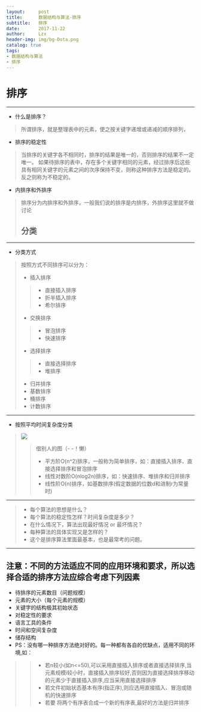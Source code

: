 ```yaml
---
layout:     post
title:      数据结构与算法-排序
subtitle:   排序
date:       2017-11-22
author:     Lzx
header-img: img/bg-Dota.png
catalog: true
tags:
- 数据结构与算法
- 排序
---
```


# 排序
---
- 什么是排序？
> 所谓排序，就是整理表中的元素，使之按关键字递增或递减的顺序排列，
- 排序的稳定性
> 当排序的关键字各不相同时，排序的结果是唯一的，否则排序的结果不一定唯一。
> 如果待排序的表中，存在多个关键字相同的元素，经过排序后这些具有相同关键字的元素之间的次序保持不变，则称这种排序方法是稳定的。反之则称为不稳定的。
- 内排序和外排序
>排序分为内排序和外排序，一般我们说的排序是内排序，外排序这里就不做讨论
> ## 分类
---
- 分类方式
> 按照方式不同排序可以分为：
> - 插入排序
>> - 直接插入排序 
>> - 折半插入排序 
>> - 希尔排序
> - 交换排序
>> - 冒泡排序
>> - 快速排序
> - 选择排序
>> - 直接选择排序
>> - 堆排序
> - 归并排序
> - 基数排序
> - 桶排序
> - 计数排序
---
- 按照平均时间复杂度分类
> ![](http://img.my.csdn.net/uploads/201105/24/0_1306225536P8O4.gif)
> > 借别人的图（- -！懒）
> > - 平方阶O(n^2)排序，一般称为简单排序，如：直接插入排序、直接选择排序和冒泡排序
> > - 线性对数阶O(nlog2n)排序，如：快速排序、堆排序和归并排序
> > - 线性阶O(n)排序，如基数排序(假定数据的位数d和进制r为常量时)
---
>  -  每个算法的思想是什么？ 
>  -  每个算法的稳定性怎样？时间复杂度是多少？ 
>  - 在什么情况下，算法出现最好情况 or 最坏情况？ 
>  -  每种算法的具体实现又是怎样的？
>  - 这个是排序算法里面最基本，也是最常考的问题。
---
## 注意：不同的方法适应不同的应用环境和要求，所以选择合适的排序方法应综合考虑下列因素
- 待排序的元素数目（问题规模）
- 元素的大小（每个元素的规模）
- 关键字的结构极其初始状态
- 对稳定性的要求
- 语言工具的条件
- 时间和空间复杂度
- 储存结构
- PS：没有哪一种排序方法绝对好的。每一种都有各自的优缺点，适用不同的环境,如：
> > - 若n较小(如n<=50),可以采用直接插入排序或者直接选择排序,当元素规模i较小时，直接插入排序较好,否则因为直接选择排序移动的元素少于直接插入排序,应当采用直接选择排序
> > - 若文件初始状态基本有序(指正序),则应选用直接插入、冒泡或随机的快速排序
> > - 若要 将两个有序表合成一个新的有序表,最好的方法是归并排序
